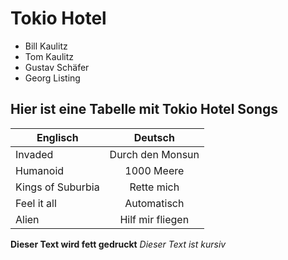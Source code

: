 # Tokio Hotel 
- Bill Kaulitz
- Tom Kaulitz
- Gustav Schäfer
- Georg Listing 

## Hier ist eine Tabelle mit Tokio Hotel Songs 
| Englisch          | Deutsch           
| ----------------- |:-----------------:
| Invaded           | Durch den Monsun             
| Humanoid          | 1000 Meere               
| Kings of Suburbia | Rette mich             
| Feel it all       | Automatisch          
| Alien             | Hilf mir fliegen             



**Dieser Text wird fett gedruckt**
*Dieser Text ist kursiv*
